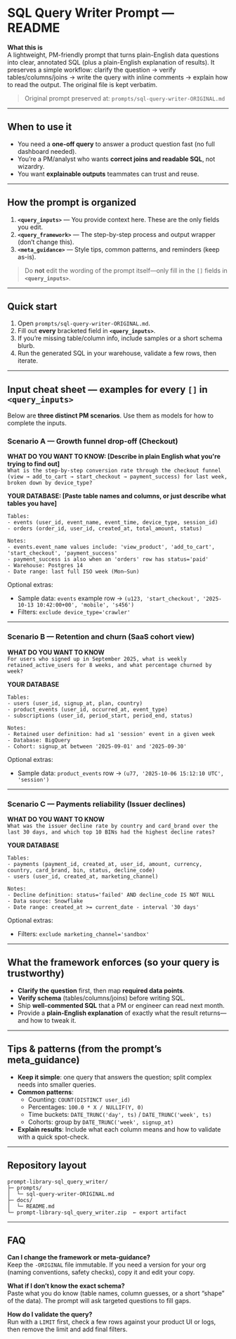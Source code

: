 # SQL Query Writer Prompt — README

**What this is**  
A lightweight, PM-friendly prompt that turns plain-English data questions into clear, annotated SQL (plus a plain-English explanation of results). It preserves a simple workflow: clarify the question → verify tables/columns/joins → write the query with inline comments → explain how to read the output. The original file is kept verbatim.

> Original prompt preserved at: `prompts/sql-query-writer-ORIGINAL.md`

---

## When to use it
- You need a **one-off query** to answer a product question fast (no full dashboard needed).
- You’re a PM/analyst who wants **correct joins and readable SQL**, not wizardry.
- You want **explainable outputs** teammates can trust and reuse.

---

## How the prompt is organized

1) **`<query_inputs>`** — You provide context here. These are the only fields you edit.  
2) **`<query_framework>`** — The step-by-step process and output wrapper (don’t change this).  
3) **`<meta_guidance>`** — Style tips, common patterns, and reminders (keep as-is).

> Do **not** edit the wording of the prompt itself—only fill in the `[]` fields in **`<query_inputs>`**.

---

## Quick start
1. Open `prompts/sql-query-writer-ORIGINAL.md`.  
2. Fill out **every** bracketed field in **`<query_inputs>`**.  
3. If you’re missing table/column info, include samples or a short schema blurb.  
4. Run the generated SQL in your warehouse, validate a few rows, then iterate.

---

## Input cheat sheet — examples for **every** `[]` in `<query_inputs>`

Below are **three distinct PM scenarios**. Use them as models for how to complete the inputs.

### Scenario A — Growth funnel drop-off (Checkout)
**WHAT DO YOU WANT TO KNOW: [Describe in plain English what you're trying to find out]**  
`What is the step-by-step conversion rate through the checkout funnel (view → add_to_cart → start_checkout → payment_success) for last week, broken down by device_type?`

**YOUR DATABASE: [Paste table names and columns, or just describe what tables you have]**  
```
Tables:
- events (user_id, event_name, event_time, device_type, session_id)
- orders (order_id, user_id, created_at, total_amount, status)

Notes:
- events.event_name values include: 'view_product', 'add_to_cart', 'start_checkout', 'payment_success'
- payment_success is also when an 'orders' row has status='paid'
- Warehouse: Postgres 14
- Date range: last full ISO week (Mon–Sun)
```

Optional extras:  
- Sample data: `events` example row → `(u123, 'start_checkout', '2025-10-13 10:42:00+00', 'mobile', 's456')`  
- Filters: `exclude device_type='crawler'`

---

### Scenario B — Retention and churn (SaaS cohort view)
**WHAT DO YOU WANT TO KNOW**  
`For users who signed up in September 2025, what is weekly retained_active_users for 8 weeks, and what percentage churned by week?`

**YOUR DATABASE**  
```
Tables:
- users (user_id, signup_at, plan, country)
- product_events (user_id, occurred_at, event_type)
- subscriptions (user_id, period_start, period_end, status)

Notes:
- Retained user definition: had ≥1 'session' event in a given week
- Database: BigQuery
- Cohort: signup_at between '2025-09-01' and '2025-09-30'
```

Optional extras:  
- Sample data: `product_events` row → `(u77, '2025-10-06 15:12:10 UTC', 'session')`

---

### Scenario C — Payments reliability (Issuer declines)
**WHAT DO YOU WANT TO KNOW**  
`What was the issuer decline rate by country and card_brand over the last 30 days, and which top 10 BINs had the highest decline rates?`

**YOUR DATABASE**  
```
Tables:
- payments (payment_id, created_at, user_id, amount, currency, country, card_brand, bin, status, decline_code)
- users (user_id, created_at, marketing_channel)

Notes:
- Decline definition: status='failed' AND decline_code IS NOT NULL
- Data source: Snowflake
- Date range: created_at >= current_date - interval '30 days'
```

Optional extras:  
- Filters: `exclude marketing_channel='sandbox'`

---

## What the framework enforces (so your query is trustworthy)

- **Clarify the question** first, then map **required data points**.  
- **Verify schema** (tables/columns/joins) before writing SQL.  
- Ship **well-commented SQL** that a PM or engineer can read next month.  
- Provide a **plain-English explanation** of exactly what the result returns—and how to tweak it.

---

## Tips & patterns (from the prompt’s meta_guidance)

- **Keep it simple**: one query that answers the question; split complex needs into smaller queries.  
- **Common patterns**:  
  - Counting: `COUNT(DISTINCT user_id)`  
  - Percentages: `100.0 * X / NULLIF(Y, 0)`  
  - Time buckets: `DATE_TRUNC('day', ts)` / `DATE_TRUNC('week', ts)`  
  - Cohorts: group by `DATE_TRUNC('week', signup_at)`  
- **Explain results**: Include what each column means and how to validate with a quick spot-check.

---

## Repository layout

```
prompt-library-sql_query_writer/
├─ prompts/
│  └─ sql-query-writer-ORIGINAL.md
├─ docs/
│  └─ README.md
└─ prompt-library-sql_query_writer.zip  ← export artifact
```

---

## FAQ
**Can I change the framework or meta-guidance?**  
Keep the `-ORIGINAL` file immutable. If you need a version for your org (naming conventions, safety checks), copy it and edit your copy.

**What if I don’t know the exact schema?**  
Paste what you do know (table names, column guesses, or a short “shape” of the data). The prompt will ask targeted questions to fill gaps.

**How do I validate the query?**  
Run with a `LIMIT` first, check a few rows against your product UI or logs, then remove the limit and add final filters.
